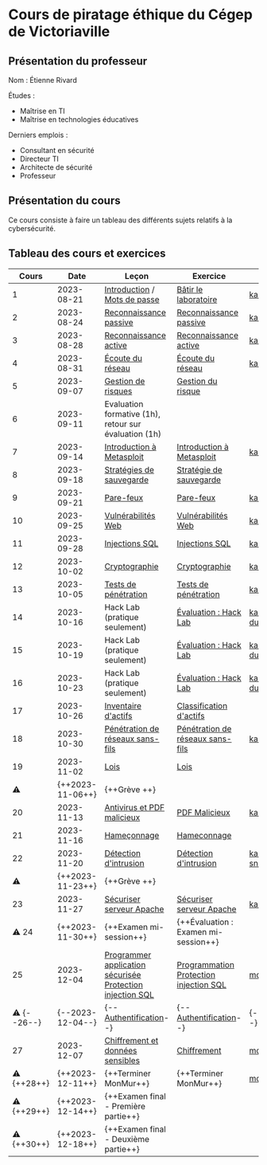 # Cours de piratage éthique du Cégep de Victoriaville

## Présentation du professeur

Nom : Étienne Rivard

Études :

- Maîtrise en TI
- Maîtrise en technologies éducatives

Derniers emplois :

- Consultant en sécurité
- Directeur TI
- Architecte de sécurité
- Professeur

## Présentation du cours

Ce cours consiste à faire un tableau des différents sujets relatifs à la cybersécurité.

## Tableau des cours et exercices

[kali]: labo/Installation_Kali_VirtualBox.md 'Kali'
[msf]: labo/Installation_Metasploitable_VirtualBox.md 'Metasploitable'
[xp]: labo/Installation_WindowsXP_VirtualBox.md 'Windows XP'
[gogo]: labo/Installation_Gogo_VirtualBox.md 'Gogo - Hack Lab'
[dundermifflin]: labo/Installation_DunderMifflin.md 'Dunder Mifflin - Hack Lab'
[snort]: labo/Installation_Snort_VirtualBox.md 'Snort'
[monmur]: labo/Installation_MonMur_VirtualBox.md 'MonMur'

| Cours | Date       | Leçon                                                                                                                                               | Exercice                                                                                                                            | VM                         |
| ----- | ---------- | --------------------------------------------------------------------------------------------------------------------------------------------------- | ----------------------------------------------------------------------------------------------------------------------------------- | -------------------------- |
| 1     | 2023-08-21 | [Introduction](lecons/01_Introduction.md) / [Mots de passe](lecons/01b_Mots_de_passe.md)                                                            | [Bâtir le laboratoire](exercices/01_Exercices_Laboratoire.md)                                                                       | [kali][] [msf][] [xp][]    |
| 2     | 2023-08-24 | [Reconnaissance passive](lecons/02_Reconnaissance_passive.md)                                                                                       | [Reconnaissance passive](exercices/02_Exercices_Reconnaissance_passive.md)                                                          | [kali][]                   |
| 3     | 2023-08-28 | [Reconnaissance active](lecons/03_Reconnaissance_active.md)                                                                                         | [Reconnaissance active](exercices/03_Reconnaissance_active.md)                                                                      | [kali][] [msf][] [xp][]    |
| 4     | 2023-08-31 | [Écoute du réseau](lecons/04_Ecoute_reseau.md)                                                                                                      | [Écoute du réseau](exercices/04_Ecoute_reseau.md)                                                                                   | [kali][] [msf][]           |
| 5     | 2023-09-07 | [Gestion de risques](lecons/05_Gestion_de_risques.md)                                                                                               | [Gestion du risque](exercices/05_Gestion_de_risques.md)                                                                             |
| 6     | 2023-09-11 | Evaluation formative (1h), retour sur évaluation (1h)                                                                                               |                                                                                                                                     |                            |
| 7     | 2023-09-14 | [Introduction à Metasploit](lecons/06_Intro_Metasploit.md)                                                                                          | [Introduction à Metasploit](exercices/06_Intro_Metasploit.md)                                                                       | [kali][] [msf][]           |
| 8     | 2023-09-18 | [Stratégies de sauvegarde](lecons/07_Strategies_sauvegarde.md)                                                                                      | [Stratégie de sauvegarde](exercices/07_strategie_sauvegarde.md)                                                                     |
| 9     | 2023-09-21 | [Pare-feux](lecons/08_Pare_feu.md)                                                                                                                  | [Pare-feux](exercices/08_Pare_feu.md)                                                                                               | [kali][] [msf][]           |
| 10    | 2023-09-25 | [Vulnérabilités Web](lecons/19_Vulnerabilites_Web.md)                                                                                               | [Vulnérabilités Web](exercices/19_Vulnerabilites_Web.md)                                                                            | [kali][] [msf][]           |
| 11    | 2023-09-28 | [Injections SQL](lecons/20_Injection_SQL.md)                                                                                                        | [Injections SQL](exercices/20_Injection_SQL.md)                                                                                     | [kali][] [msf][]           |
| 12    | 2023-10-02 | [Cryptographie](lecons/10_Cryptographie.md)                                                                                                         | [Cryptographie](exercices/10_Cryptographie.md)                                                                                      | [kali][]                   |
| 13    | 2023-10-05 | [Tests de pénétration](lecons/14_Tests_penetration.md)                                                                                              | [Tests de pénétration](exercices/14_Tests_penetration.md)                                                                           | [kali][] [msf][] [xp][]    |
| 14    | 2023-10-16 | Hack Lab (pratique seulement)                                                                                                                       | [Évaluation : Hack Lab](evaluations/Hack_lab.md)                                                                                    | [kali][] [dundermifflin][] |
| 15    | 2023-10-19 | Hack Lab (pratique seulement)                                                                                                                       | [Évaluation : Hack Lab](evaluations/Hack_lab.md)                                                                                    | [kali][] [dundermifflin][] |
| 16    | 2023-10-23 | Hack Lab (pratique seulement)                                                                                                                       | [Évaluation : Hack Lab](evaluations/Hack_lab.md)                                                                                    | [kali][] [dundermifflin][] |
| 17    | 2023-10-26 | [Inventaire d'actifs](lecons/11_Inventaire_Actifs.md)                                                                                               | [Classification d'actifs](exercices/10_classification_actifs.md)                                                                    |
| 18    | 2023-10-30 | [Pénétration de réseaux sans-fils](lecons/13_Penetration_reseau_sans_fils.md)                                                                       | [Pénétration de réseaux sans-fils](exercices/13_Penetration_reseau_sans_fils.md)                                                    | [kali][]                   |
| 19    | 2023-11-02 | [Lois](lecons/18_Lois.md)                                                                                                                           | [Lois](exercices/18_Lois.md)                                                                                                        |
| :warning:    | {++2023-11-06++} | {++Grève    ++}                      |                                                                                      |           |
| 20    | 2023-11-13 | [Antivirus et PDF malicieux](lecons/09_Antivirus_et_PDF_malicieux.md)                                                                               | [PDF Malicieux](exercices/09_PDF_Malicieux.md)                                                                                      | [kali][] [xp][]            |
| 21    | 2023-11-16 | [Hameçonnage](lecons/10_Hameconnage.md)                                                                                                             | [Hameconnage](exercices/10_Hameconnage.md)                                                                                          |
| 22    | 2023-11-20 | [Détection d'intrusion](lecons/17_Detection_intrusion.md)                                                                                           | [Détection d'intrusion](exercices/17_Detection_intrusion.md)                                                                        | [kali][] [msf][] [snort][] |
| :warning:    | {++2023-11-23++} | {++Grève    ++}                      |                                                                                      |           |
| 23    | 2023-11-27 | [Sécuriser serveur Apache](lecons/21_Securiser_Apache.md)                                                                                           | [Sécuriser serveur Apache](exercices/21_Securiser_Apache.md)                                                                        | [kali][] [monmur][]        |
| :warning: 24  | {++2023-11-30++} | {++Examen mi-session++}                                                                                                                                   | {++Évaluation : Examen mi-session++}                                                                                                      |
| 25    | 2023-12-04 | [Programmer application sécurisée](lecons/22_Programmer_application_securisee.md) <br/> [Protection injection SQL](lecons/23_Protection_Injection_SQL.md) | [Programmation](exercices/22_Programmer_application_securisee.md) <br/>[Protection injection SQL](exercices/23_Proteger_injection_SQL.md) | [monmur][]                 |
| :warning: {--26--}    | {--2023-12-04--} | {--[Authentification](lecons/25_Authentification.md)--}                                                                                                   | {--[Authentification](exercices/25_Authentification.md)--}                                                                                | {--[monmur][]--}                 |
| 27    | 2023-12-07 | [Chiffrement et données sensibles](lecons/24_Chiffrement_et_donnees_sensibles.md)                                                                   | [Chiffrement](exercices/24_Chiffrement.md)                                                                                          | [monmur][]                 |
| :warning: {++28++}    | {++2023-12-11++} | {++Terminer MonMur++}                                                                                                                                     | {++Terminer MonMur++}                                                                                                                     | [monmur][]                 |
| :warning: {++29++}    | {++2023-12-14++} | {++Examen final - Première partie++}                                                                                                                      |
| :warning: {++30++}    | {++2023-12-18++} | {++Examen final - Deuxième partie++}                                                                                                                      |
